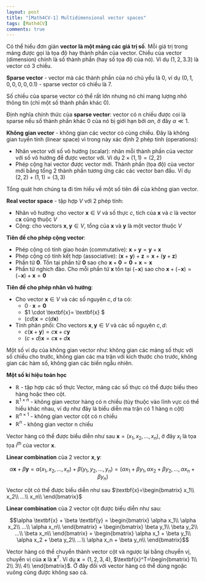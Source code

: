 ```yaml
---
layout: post
title: "[Math4CV-1] Multidimensional vector spaces"
tags: [Math4CV]
comments: true
---
```


Có thể hiểu đơn giản **vector là một mảng các giá trị số**. Mỗi giá trị trong mảng được gọi là tọa độ hay thành phần của vector. Chiều của vector (dimension) chính là số thành phần (hay số tọa độ của nó). Ví dụ  $(1, 2, 3.3)$ là vector có 3 chiều.

**Sparse vector** - vector mà các thành phần của nó chủ yếu là 0, ví dụ $(0, 1, 0, 0, 0, 0, 0.1)$ - sparse vector có chiều là 7.

Số chiều của sparse vector có thể rất lớn nhưng nó chỉ mang lượng nhỏ thông tin (chỉ một số thành phần khác 0).

Định nghĩa chính thức của **sparse vector**: vector có n chiều được coi là sparse nếu số thành phần khác 0 của nó bị giới hạn bởi $\alpha n$, ở đây $\alpha \ll 1$.

**Không gian vector** - không gian các vector có cùng chiều. Đây là không gian tuyến tính (linear space) vì trong này xác định 2 phép tính (operations):
- Nhân vector với số vô hướng (scalar): nhân mỗi thành phần của vector với số vô hướng để được vector với. Ví dụ $2 \times (1, 1) = (2, 2)$
- Phép cộng hai vector được vector mới. Thành phần (tọa độ) của vector mới bằng tổng 2 thành phần tương ứng các các vector ban đầu. Ví dụ $(2, 2) + (1, 1) = (3,3)$

Tổng quát hơn chúng ta đi tìm hiểu về một số tiên đề của không gian vector.

**Real vector space** - tập hợp $V$ với 2 phép tính:
* Nhân vô hướng: cho vector $\textbf{x}\in V$ và số thực $c$, tích của $\textbf{x}$ và $c$ là vector $c\textbf{x}$ cũng thuộc $V$
* Cộng: cho vectors $\textbf{x}, \textbf{y} \in V$, tổng của $\textbf{x}$ và $\textbf{y}$ là một vector thuộc $V$ 

**Tiên đề cho phép cộng vector**:
* Phép cộng có tính giao hoán (commutative): $\textbf{x}+\textbf{y} = \textbf{y}+\textbf{x}$
* Phép cộng có tính kết hợp (associative): $(\textbf{x}+\textbf{y})+\textbf{z}=\textbf{x}+(\textbf{y}+\textbf{z})$
* Phần tử $\mathbf{0}$. Tồn tại phần tử $\mathbf{0}$ sao cho $\textbf{x}+ \mathbf{0}=\mathbf{0}+\textbf{x}=\textbf{x}$
* Phần tử nghich đảo. Cho mỗi phần tử $\textbf{x}$ tồn tại $(-\textbf{x})$ sao cho $\textbf{x}+(-\textbf{x})=(-\textbf{x})+\textbf{x}=\mathbf{0}$

**Tiên đề cho phép nhân vô hướng**:
- Cho vector $\textbf{x} \in V$ và các số nguyên $c, d$ ta có: 
    - $0 \cdot \textbf{x} = \mathbf{0}$
    - $1 \cdot \textbf{x}= \textbf{x} $
    - $(cd)\textbf{x}=c(d\textbf{x})$
- Tính phân phối: Cho vectors $\textbf{x}, \textbf{y} \in V$ và các số nguyên $c, d$:
    * $c(\textbf{x}+\textbf{y})=c\textbf{x}+c\textbf{y}$
    * $(c+d)\textbf{x}=c\textbf{x}+d\textbf{x}$

Một số ví dụ của không gian vector như: không gian các mảng số thực với số chiều cho trước, không gian các ma trận với kích thước cho trước, không gian các hàm số, không gian các biến ngẫu nhiên.

**Một số kí hiệu toán học**

- $\mathbb{R}$ - tập hợp các số thực
Vector, mảng các số thực có thể được biểu theo hàng hoặc theo cột.
- $\mathbb{R}^{1\times n}$ - không gian vector hàng có n chiều (tùy thuộc vào lĩnh vực có thể hiểu khác nhau, ví dụ như đây là biểu diễn ma trận có 1 hàng n cột)
- $\mathbb{R}^{n\times 1}$ - không gian vector cột có n chiều
- $\mathbb{R}^{n}$ - không gian vector n chiều

Vector hàng có thể được biểu diễn như sau $\textbf{x}=(x_1, x_2,...,x_n)$, ở đây $x_i$ là tọa tọa $i^{th}$ của vector $\textbf{x}$.

**Linear combination** của 2 vector $\textbf{x}, \textbf{y}$:

$$\alpha \textbf{x} + \beta \textbf{y} =\alpha(x_1, x_2,...,x_n)+\beta(y_1, y_2,...,y_n)=(\alpha x_1 + \beta y_1, \alpha x_2 + \beta y_2,...,\alpha x_n + \beta y_n)$$

Vector cột có thể được biểu diễn như sau $\textbf{x}=\begin{bmatrix}
 x_1\\
 x_2\\
 ...\\
 x_n\\
\end{bmatrix}$

**Linear combination** của 2 vector cột được biểu diễn như sau: 

$$\alpha \textbf{x} + \beta \textbf{y} = \begin{bmatrix}
 \alpha x_1\\
 \alpha x_2\\
 ...\\
 \alpha x_n\\
\end{bmatrix} + \begin{bmatrix}
 \beta y_1\\
 \beta y_2\\
 ...\\
 \beta x_n\\
\end{bmatrix} = \begin{bmatrix}
 \alpha x_1 + \beta y_1\\
 \alpha x_2 + \beta y_2\\
 ...\\
 \alpha x_n + \beta y_n\\
\end{bmatrix}$$

Vector hàng có thể chuyển thành vector cột và ngược lại bằng chuyển vị, chuyển vị của $\textbf{x}$ là $\textbf{x}^T$.
Ví dụ $\textbf{x}=(1, 2, 3, 4)$,  $\textbf{x}^T=\begin{bmatrix}
 1\\
 2\\
 3\\
 4\\
\end{bmatrix}$. Ở đây đối với vector hàng có thể dùng ngoặc vuông cũng được không sao cả.
























